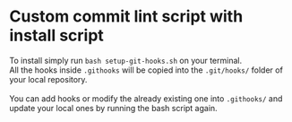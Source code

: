 # Custom commit lint script with install script

To install simply run `bash setup-git-hooks.sh` on your terminal.<br/>
All the hooks inside `.githooks` will be copied into the `.git/hooks/` folder of your local repository.<br/>
<br/>
You can add hooks or modify the already existing one into `.githooks/` and update your local ones by running the bash script again.
